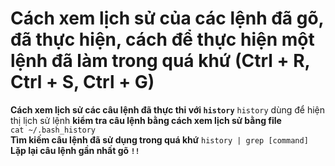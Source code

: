 # Cách xem lịch sử của các lệnh đã gõ, đã thực hiện, cách để thực hiện một lệnh đã làm trong quá khứ (Ctrl + R, Ctrl + S, Ctrl + G) 

**Cách xem lịch sử các câu lệnh đã thực thi với `history`** 
`history` dùng để hiện thị lịch sử lệnh 
**kiểm tra câu lệnh bằng cách xem lịch sử bằng file**   
`cat ~/.bash_history`   
**Tìm kiếm câu lệnh đã sử dụng trong quá khứ**
`history | grep [command]`
**Lặp lại câu lệnh gần nhất gõ `!!`**   






